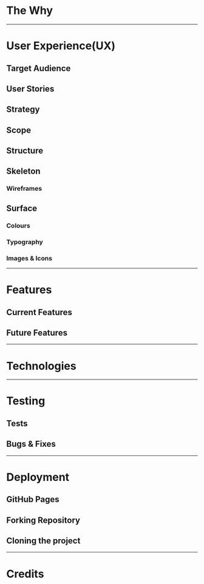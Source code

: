 <h1>The Why</h1>
<hr>
<h1>User Experience(UX)</h1>
<h2>Target Audience</h2>
<h2>User Stories</h2>
<h2>Strategy</h2>
<h2>Scope</h2>
<h2>Structure</h2>
<h2>Skeleton</h2>
<h3>Wireframes</h3>

<h2>Surface</h2>
<h3>Colours</h3>
<h3>Typography</h3>
<h3>Images & Icons</h3>
<hr>
<h1>Features</h1>
<h2>Current Features</h2>
<h2>Future Features</h2>
<hr>
<h1>Technologies</h1>
<hr>
<h1>Testing</h1>
<h2>Tests</h2>
<h2>Bugs & Fixes</h2>
<hr>
<h1>Deployment</h1>
<h2>GitHub Pages</h2>
<h2>Forking Repository</h2>
<h2>Cloning the project</h2>
<hr>
<h1>Credits</h1>